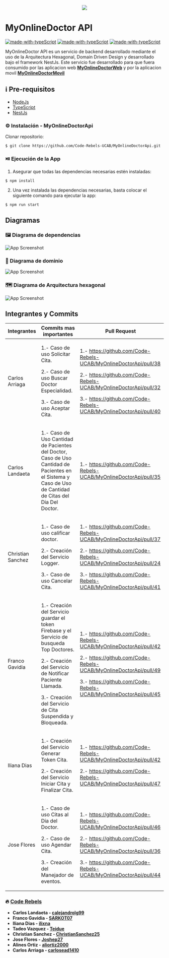 <p align='center'>
    <img src='MyOnlineDoctor.png'>
</p>

# MyOnlineDoctor API
[![made-with-typeScript](https://img.shields.io/badge/Made%20with-NestJS-1f425f.svg)](https://nestjs.com/) [![made-with-typeScript](https://img.shields.io/badge/Made%20with-Firebase-DE7C1B.svg)](https://firebase.google.com/) [![made-with-typeScript](https://img.shields.io/badge/Made%20with-Agora-1B85DE.svg)](https://www.agora.io/en/)

MyOnlineDoctor API es un servicio de backend desarrollado mediante el uso de la Arquitectura Hexagonal, Domain Driven Design y desarrollado bajo el framework NestJs. Este servicio fue desarrollado para que fuera consumido por las aplicacion web **[MyOnlineDoctorWeb](https://github.com/Code-Rebels-UCAB/MyOnlineDoctorWeb)** y por la aplicacion movil **[MyOnlineDoctorMovil](https://github.com/Code-Rebels-UCAB/MyOnlineDoctorMovil)**

## ℹ️ Pre-requisitos

- [NodeJs](https://nodejs.org/es/download/)
- [TypeScript](https://www.npmjs.com/package/typescript)
- [NestJs](https://docs.nestjs.com/)

### ⚙️ Instalación - MyOnlineDoctorApi

Clonar repositorio:

```
$ git clone https://github.com/Code-Rebels-UCAB/MyOnlineDoctorApi.git
```

### ⏯️ Ejecución de la App

1. Asegurar que todas las dependencias necesarias estén instaladas:

```
$ npm install
```

2. Una vez instalada las dependencias necesarias, basta colocar el siguiente comando para ejecutar la app:

```
$ npm run start
```

## Diagramas
### 🖼️ Diagrama de dependencias

![App Screenshot](./dependencygraph.svg)

### 🧮 Diagrama de dominio

![App Screenshot](./Modelo_de_Dominio.jpg)

### 🗺️ Diagrama de Arquitectura hexagonal

![App Screenshot](./ArqHexagonal_CodeRebels.jpg)
<p></p>

## Integrantes y Commits

| Integrantes | Commits mas importantes | Pull Request |
| ------------| ------------------------| ------------ |
| Carlos Arriaga | <p>1.- Caso de uso Solicitar Cita.</p><p>2.- Caso de uso Buscar Doctor Especialidad.</p><p>3.- Caso de uso Aceptar Cita.</p>| <p>1.- https://github.com/Code-Rebels-UCAB/MyOnlineDoctorApi/pull/38</p><p>2.- https://github.com/Code-Rebels-UCAB/MyOnlineDoctorApi/pull/32</p><p>3.- https://github.com/Code-Rebels-UCAB/MyOnlineDoctorApi/pull/40</p>|
| Carlos Landaeta | <p>1.- Caso de Uso Cantidad de Pacientes del Doctor, Caso de Uso Cantidad de Pacientes en el Sistema y Caso de Uso de Cantidad de Citas del Dia Del Doctor.</p></p>| <p>1.- https://github.com/Code-Rebels-UCAB/MyOnlineDoctorApi/pull/35</p>|
| Christian Sanchez | <p>1.- Caso de uso calificar doctor.</p><p>2.- Creación del Servicio Logger.</p><p>3.- Caso de uso Cancelar Cita.</p>| <p>1.- https://github.com/Code-Rebels-UCAB/MyOnlineDoctorApi/pull/37</p><p>2.- https://github.com/Code-Rebels-UCAB/MyOnlineDoctorApi/pull/24</p><p>3.- https://github.com/Code-Rebels-UCAB/MyOnlineDoctorApi/pull/41</p>|
| Franco Gavidia | <p>1.- Creación del Servicio guardar el token Firebase y el Servicio de busqueda Top Doctores.</p><p>2.- Creación del Servicio de Notificar Paciente Llamada.</p><p>3.- Creación del Servicio de Cita Suspendida y Bloqueada.</p>| <p>1.- https://github.com/Code-Rebels-UCAB/MyOnlineDoctorApi/pull/42</p><p>2.- https://github.com/Code-Rebels-UCAB/MyOnlineDoctorApi/pull/49</p><p>3.- https://github.com/Code-Rebels-UCAB/MyOnlineDoctorApi/pull/45</p>|
| Iliana Dias | <p>1.- Creación del Servicio Generar Token Cita.</p><p>2.- Creación del Servicio Iniciar Cita y Finalizar Cita.</p>| <p>1.- https://github.com/Code-Rebels-UCAB/MyOnlineDoctorApi/pull/42</p><p>2.- https://github.com/Code-Rebels-UCAB/MyOnlineDoctorApi/pull/47</p>|
| Jose Flores | <p>1.- Caso de uso Citas al Dia del Doctor. </p><p>2.- Caso de uso Agendar Cita.</p><p>3.- Creación del Manejador de eventos.</p>| <p>1.- https://github.com/Code-Rebels-UCAB/MyOnlineDoctorApi/pull/46</p><p>2.- https://github.com/Code-Rebels-UCAB/MyOnlineDoctorApi/pull/36</p><p>3.- https://github.com/Code-Rebels-UCAB/MyOnlineDoctorApi/pull/44</p>|

### 🔥 [Code Rebels](https://github.com/Code-Rebels-UCAB)

- **Carlos Landaeta - [calejandrolg99](https://github.com/calejandrolg99)**
- **Franco Gavidia - [SARKOT07](https://github.com/SARKOT07)**
- **Iliana Dias - [ilixna](https://github.com/ilixna)**
- **Tadeo Vazquez - [Teidue](https://github.com/Teidue)**
- **Christian Sanchez - [ChristianSanchez25](https://github.com/ChristianSanchez25)**
- **Jose Flores - [Joshep27](https://github.com/Joshep27)**
- **Alines Ortiz - [aliortiz2000](https://github.com/aliortiz2000)**
- **Carlos Arriaga - [carlosead1410](https://github.com/carlosead1410)**
